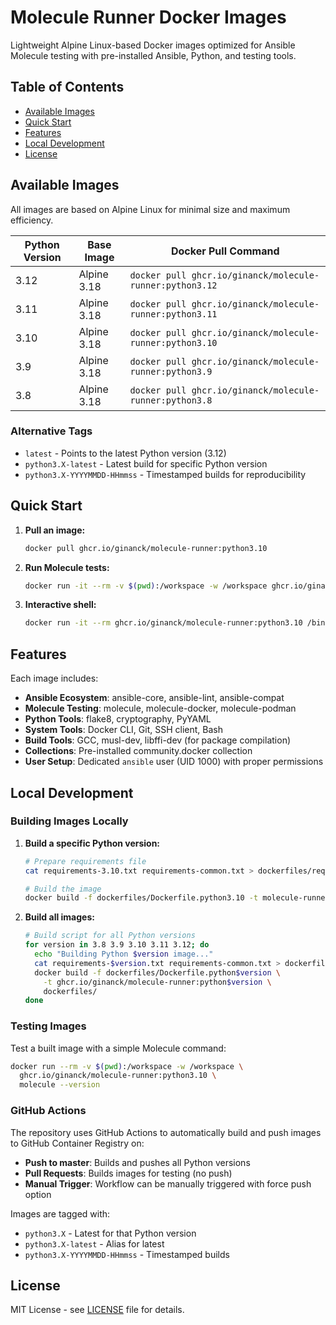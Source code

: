 # Molecule Runner Docker Images

Lightweight Alpine Linux-based Docker images optimized for Ansible Molecule testing with pre-installed Ansible, Python, and testing tools.

## Table of Contents

- [Available Images](#available-images)
- [Quick Start](#quick-start)
- [Features](#features)
- [Local Development](#local-development)
- [License](#license)

## Available Images

All images are based on Alpine Linux for minimal size and maximum efficiency.

| Python Version | Base Image | Docker Pull Command |
|----------------|------------|---------------------|
| 3.12 | Alpine 3.18 | `docker pull ghcr.io/ginanck/molecule-runner:python3.12` |
| 3.11 | Alpine 3.18 | `docker pull ghcr.io/ginanck/molecule-runner:python3.11` |
| 3.10 | Alpine 3.18 | `docker pull ghcr.io/ginanck/molecule-runner:python3.10` |
| 3.9  | Alpine 3.18 | `docker pull ghcr.io/ginanck/molecule-runner:python3.9` |
| 3.8  | Alpine 3.18 | `docker pull ghcr.io/ginanck/molecule-runner:python3.8` |

### Alternative Tags

- `latest` - Points to the latest Python version (3.12)
- `python3.X-latest` - Latest build for specific Python version
- `python3.X-YYYYMMDD-HHmmss` - Timestamped builds for reproducibility

## Quick Start

1. **Pull an image:**

   ```bash
   docker pull ghcr.io/ginanck/molecule-runner:python3.10
   ```

2. **Run Molecule tests:**

   ```bash
   docker run -it --rm -v $(pwd):/workspace -w /workspace ghcr.io/ginanck/molecule-runner:python3.10 molecule test
   ```

3. **Interactive shell:**

   ```bash
   docker run -it --rm ghcr.io/ginanck/molecule-runner:python3.10 /bin/bash
   ```

## Features

Each image includes:

- **Ansible Ecosystem**: ansible-core, ansible-lint, ansible-compat
- **Molecule Testing**: molecule, molecule-docker, molecule-podman
- **Python Tools**: flake8, cryptography, PyYAML
- **System Tools**: Docker CLI, Git, SSH client, Bash
- **Build Tools**: GCC, musl-dev, libffi-dev (for package compilation)
- **Collections**: Pre-installed community.docker collection
- **User Setup**: Dedicated `ansible` user (UID 1000) with proper permissions

## Local Development

### Building Images Locally

1. **Build a specific Python version:**

   ```bash
   # Prepare requirements file
   cat requirements-3.10.txt requirements-common.txt > dockerfiles/requirements.txt
   
   # Build the image
   docker build -f dockerfiles/Dockerfile.python3.10 -t molecule-runner:python3.10 dockerfiles/
   ```

2. **Build all images:**

   ```bash
   # Build script for all Python versions
   for version in 3.8 3.9 3.10 3.11 3.12; do
     echo "Building Python $version image..."
     cat requirements-$version.txt requirements-common.txt > dockerfiles/requirements.txt
     docker build -f dockerfiles/Dockerfile.python$version \
       -t ghcr.io/ginanck/molecule-runner:python$version \
       dockerfiles/
   done
   ```

### Testing Images

Test a built image with a simple Molecule command:

```bash
docker run --rm -v $(pwd):/workspace -w /workspace \
  ghcr.io/ginanck/molecule-runner:python3.10 \
  molecule --version
```

### GitHub Actions

The repository uses GitHub Actions to automatically build and push images to GitHub Container Registry on:

- **Push to master**: Builds and pushes all Python versions
- **Pull Requests**: Builds images for testing (no push)
- **Manual Trigger**: Workflow can be manually triggered with force push option

Images are tagged with:

- `python3.X` - Latest for that Python version
- `python3.X-latest` - Alias for latest
- `python3.X-YYYYMMDD-HHmmss` - Timestamped builds

## License

MIT License - see [LICENSE](LICENSE) file for details.
